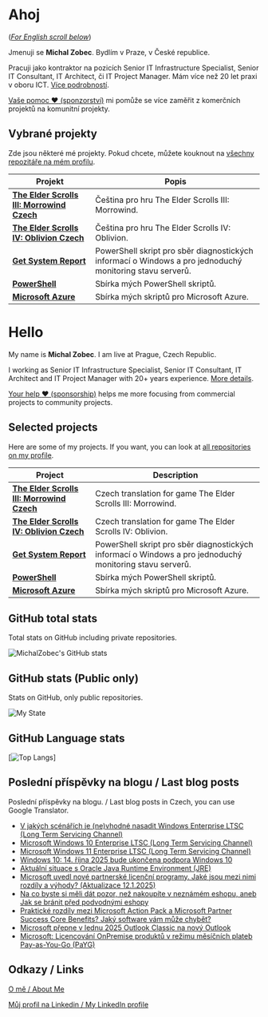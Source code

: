# Ahoj

<a name="documenttitle"></a>

([*For English scroll below*](#english "For English scroll below"))

Jmenuji se **Michal Zobec**. Bydlím v Praze, v České republice.

Pracuji jako kontraktor na pozicích Senior IT Infrastructure Specialist, Senior IT Consultant, IT Architect, či IT Project Manager. Mám více než 20 let praxi v oboru ICT. [Více podrobností](MichalZobec-About.md).

[Vaše pomoc :heart: (sponzorství)](https://www.patreon.com/michalzobec) mi pomůže se více zaměřit z komerčních projektů na komunitní projekty.

## Vybrané projekty

Zde jsou některé mé projekty. Pokud chcete, můžete kouknout na [všechny repozitáře na mém profilu](https://github.com/michalzobec?tab=repositories).

| Projekt | Popis |
| --- | --- |
| **[The Elder Scrolls III: Morrowind Czech](https://github.com/michalzobec/TES3-Morrowind-cesky)** | Čeština pro hru The Elder Scrolls III: Morrowind. |
| **[The Elder Scrolls IV: Oblivion Czech](https://github.com/michalzobec/TES4-Oblivion-cesky)** | Čeština pro hru The Elder Scrolls IV: Oblivion. |
| **[Get System Report](https://github.com/michalzobec/Get-SystemReport)** | PowerShell skript pro sběr diagnostických informací o Windows a pro jednoduchý monitoring stavu serverů. |
| **[PowerShell](https://github.com/michalzobec/PowerShell)** | Sbírka mých PowerShell skriptů. |
| **[Microsoft Azure](https://github.com/michalzobec/microsoft-azure)** | Sbírka mých skriptů pro Microsoft Azure. |

<a name="english"></a>

# Hello

My name is **Michal Zobec**. I am live at Prague, Czech Republic.

I working as Senior IT Infrastructure Specialist, Senior IT Consultant, IT Architect and IT Project Manager with 20+ years experience. [More details](MichalZobec-About.md#english).

[Your help :heart: (sponsorship)](https://www.patreon.com/michalzobec) helps me more focusing from commercial projects to community projects.

## Selected projects

Here are some of my projects. If you want, you can look at [all repositories on my profile](https://github.com/michalzobec?tab=repositories).

| Project | Description |
| --- | --- |
| **[The Elder Scrolls III: Morrowind Czech](https://github.com/michalzobec/TES3-Morrowind-cesky)** | Czech translation for game The Elder Scrolls III: Morrowind. |
| **[The Elder Scrolls IV: Oblivion Czech](https://github.com/michalzobec/TES4-Oblivion-cesky)** | Czech translation for game The Elder Scrolls IV: Oblivion. |
| **[Get System Report](https://github.com/michalzobec/Get-SystemReport)** | PowerShell skript pro sběr diagnostických informací o Windows a pro jednoduchý monitoring stavu serverů. |
| **[PowerShell](https://github.com/michalzobec/PowerShell)** | Sbírka mých PowerShell skriptů. |
| **[Microsoft Azure](https://github.com/michalzobec/microsoft-azure)** | Sbírka mých skriptů pro Microsoft Azure. |

## GitHub total stats

Total stats on GitHub including private repositories.

![MichalZobec's GitHub stats](https://github-readme-stats.vercel.app/api?username=michalzobec&count_private=true&show_icons=true)


## GitHub stats (Public only)

Stats on GitHub, only public repositories.

![My State](https://github-readme-stats.vercel.app/api?username=michalzobec&show_icons=true)

## GitHub Language stats

[![Top Langs](https://github-readme-stats.vercel.app/api/top-langs/?username=michalzobec&langs_count=10&layout=compact)]

## Poslední příspěvky na blogu / Last blog posts

Poslední příspěvky na blogu. / Last blog posts in Czech, you can use Google Translator.

<!-- BLOG-POST-LIST:START -->
- [V jakých scénářích je &lpar;ne&rpar;vhodné nasadit Windows Enterprise LTSC &lpar;Long Term Servicing Channel&rpar;](https://www.michalzobec.cz/v-jakych-scenarich-je-nevhodne-nasadit-windows-enterprise-ltsc-long-term-servicing-channel-9662)
- [Microsoft Windows 10 Enterprise LTSC &lpar;Long Term Servicing Channel&rpar;](https://www.michalzobec.cz/microsoft-windows-10-enterprise-ltsc-long-term-servicing-channel-9653)
- [Microsoft Windows 11 Enterprise LTSC &lpar;Long Term Servicing Channel&rpar;](https://www.michalzobec.cz/microsoft-windows-11-enterprise-ltsc-long-term-servicing-channel-9650)
- [Windows 10: 14. října 2025 bude ukončena podpora Windows 10](https://www.michalzobec.cz/windows-10-14-rijna-2025-bude-ukoncena-podpora-windows-10-8223)
- [Aktuální situace s Oracle Java Runtime Environment &lpar;JRE&rpar;](https://www.michalzobec.cz/aktualni-situace-s-oracle-java-runtime-environment-jre-9643)
- [Microsoft uvedl nové partnerské licenční programy. Jaké jsou mezi nimi rozdíly a výhody? &lpar;Aktualizace 12.1.2025&rpar;](https://www.michalzobec.cz/microsoft-uvedl-nove-partnerske-licencni-programy-jake-jsou-mezi-nimi-rozdily-a-vyhody-9554)
- [Na co byste si měli dát pozor, než nakoupíte v neznámém eshopu, aneb Jak se bránit před podvodnými eshopy](https://www.michalzobec.cz/na-co-byste-si-meli-dat-pozor-nez-nakoupite-v-neznamem-eshopu-aneb-jak-se-branit-pred-podvodnymi-eshopy-9620)
- [Praktické rozdíly mezi Microsoft Action Pack a Microsoft Partner Success Core Benefits? Jaký software vám může chybět?](https://www.michalzobec.cz/prakticke-rozdily-mezi-microsoft-action-pack-a-microsoft-partner-success-core-benefits-jaky-software-vam-muze-chybet-9617)
- [Microsoft přepne v lednu 2025 Outlook Classic na nový Outlook](https://www.michalzobec.cz/microsoft-prepne-v-lednu-2025-outlook-classic-na-novy-outlook-9615)
- [Microsoft: Licencování OnPremise produktů v režimu měsíčních plateb Pay-as-You-Go &lpar;PaYG&rpar;](https://www.michalzobec.cz/microsoft-licencovani-onpremise-produktu-v-rezimu-mesicnich-plateb-pay-as-you-go-payg-9593)
<!-- BLOG-POST-LIST:END -->

## Odkazy / Links

[O mě / About Me](https://zob.ec/mylinktree)

[Můj profil na Linkedin / My LinkedIn profile](https://zob.ec/mylinkedin)
